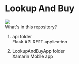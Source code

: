 # Lookup And Buy
![](https://github.com/RabbitDevps/LookupAndBuy/workflows/Lookup_and_Buy_app/badge.svg)  
What's in this repository?

1) api folder  
 Flask API REST application  

2) LookupAndBuyApp folder  
 Xamarin Mobile app
 
